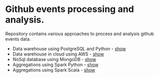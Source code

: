 # Github events processing and analysis.

Repository contains various approaches to process and analysis github events data.

* Data warehouse using PostgreSQL and Python - [show](postgres_dwh/README.md)
* Data warehouse in cloud using AWS - [show](cloud_dwh/README.md)
* NoSql database using MongoDB - [show](mongo/README.md)
* Aggregations using Spark Python - [show](pyspark_agg/README.md)
* Aggregations using Spark Scala - [show](spark_scala_agg/README.md)
